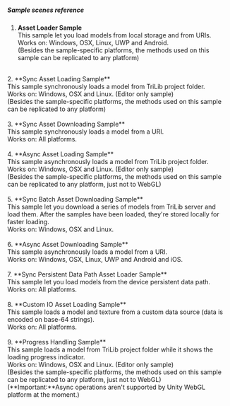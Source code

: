 ##### Sample scenes reference
1. **Asset Loader Sample**<br>
This sample let you load models from local storage and from URIs.<br>
Works on: Windows, OSX, Linux, UWP and Android. <br>
(Besides the sample-specific platforms, the methods used on this sample can be replicated to any platform)<br>
<br>
2. **Sync Asset Loading Sample**<br>
This sample synchronously loads a model from TriLib project folder.<br>
Works on: Windows, OSX and Linux. (Editor only sample)<br>
(Besides the sample-specific platforms, the methods used on this sample can be replicated to any platform)<br>
<br>
3. **Sync Asset Downloading Sample**<br>
This sample synchronously loads a model from a URI.<br>
Works on: All platforms.<br>
<br>
4. **Async Asset Loading Sample**<br>
This sample asynchronously loads a model from TriLib project folder.<br>
Works on: Windows, OSX and Linux. (Editor only sample)<br>
(Besides the sample-specific platforms, the methods used on this sample can be replicated to any platform, just not to WebGL)<br>
<br>
5. **Sync Batch Asset Downloading Sample**<br>
This sample let you download a series of models from TriLib server and load them. After the samples have been loaded, they're stored locally for faster loading.<br>
Works on: Windows, OSX and Linux.<br>
<br>
6. **Async Asset Downloading Sample**<br>
This sample asynchronously loads a model from a URI.<br>
Works on: Windows, OSX, Linux, UWP and Android and iOS.<br>
<br>
7. **Sync Persistent Data Path Asset Loader Sample**<br>
This sample let you load models from the device persistent data path.<br>
Works on: All platforms.<br>
<br>
8. **Custom IO Asset Loading Sample**<br>
This sample loads a model and texture from a custom data source (data is encoded on base-64 strings).<br>
Works on: All platforms.<br>
<br>
9. **Progress Handling Sample**<br>
This sample loads a model from TriLib project folder while it shows the loading progress indicator.<br>
Works on: Windows, OSX and Linux. (Editor only sample)<br>
(Besides the sample-specific platforms, the methods used on this sample can be replicated to any platform, just not to WebGL)
<br>
(**Important:**Async operations aren't supported by Unity WebGL platform at the moment.)